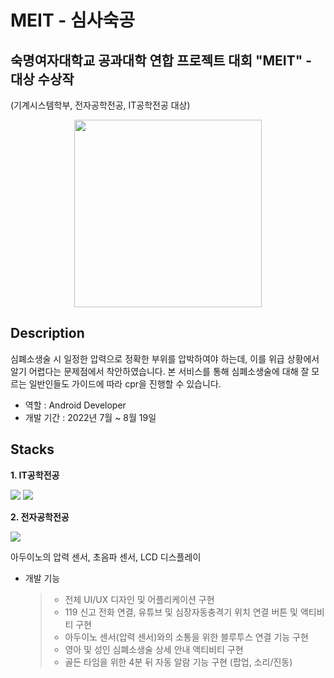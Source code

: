 # MEIT - 심사숙공 

## 숙명여자대학교 공과대학 연합 프로젝트 대회 "MEIT" - 대상 수상작
(기계시스템학부, 전자공학전공, IT공학전공 대상)

<p align="center">
  <img src="https://user-images.githubusercontent.com/91182156/226110846-ea974586-a6eb-4769-81bb-00fdc4d5ae7d.jpg" width="300" height="300">
</p>

## Description
심폐소생술 시 일정한 압력으로 정확한 부위를 압박하여야 하는데, 이를 위급 상황에서 알기 어렵다는 문제점에서 착안하였습니다.
본 서비스를 통해 심폐소생술에 대해 잘 모르는 일반인들도 가이드에 따라 cpr을 진행할 수 있습니다.

- 역할 : Android Developer
- 개발 기간 : 2022년 7월 ~ 8월 19일

## Stacks
**1. IT공학전공**
<p>
  <img src="https://img.shields.io/badge/android-3DDC84?style=fflat&logo=android&logoColor=black">
  <img src="https://img.shields.io/badge/Java-007396?style=flat&logo=OpenJDK&logoColor=white"/>
</p>

**2. 전자공학전공**
<p>
  <img src="https://img.shields.io/badge/arduino-00979D?style=for-the-badge&logo=arduino&logoColor=white">
</p>



아두이노의 압력 센서, 초음파 센서, LCD 디스플레이

- 개발 기능

  >- 전체 UI/UX 디자인 및 어플리케이션 구현
  >- 119 신고 전화 연결, 유튜브 및 심장자동충격기 위치 연결 버튼 및 액티비티 구현
  >- 아두이노 센서(압력 센서)와의 소통을 위한 블루투스 연결 기능 구현
  >- 영아 및 성인 심폐소생술 상세 안내 액티비티 구현
  >- 골든 타임을 위한 4분 뒤 자동 알람 기능 구현 (팝업, 소리/진동)

